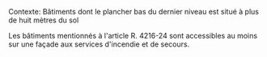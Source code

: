 Contexte: Bâtiments dont le plancher bas du dernier niveau  est situé à plus de huit mètres du sol

Les bâtiments mentionnés à l'article R. 4216-24 sont accessibles au moins sur une façade aux services d'incendie et de secours.